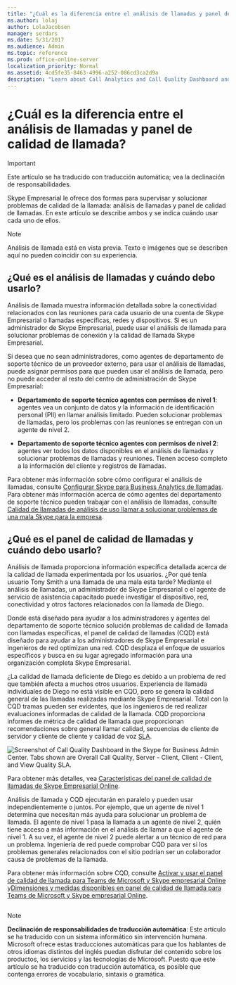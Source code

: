 ```yaml
---
title: "¿Cuál es la diferencia entre el análisis de llamadas y panel de calidad de llamada?"
ms.author: lolaj
author: LolaJacobsen
manager: serdars
ms.date: 5/31/2017
ms.audience: Admin
ms.topic: reference
ms.prod: office-online-server
localization_priority: Normal
ms.assetid: 4cd5fe35-8463-4996-a252-086cd3ca2d9a
description: "Learn about Call Analytics and Call Quality Dashboard and when to use them to monitor and troubleshoot call-quality problems in Skype for Business."
---
```


# ¿Cuál es la diferencia entre el análisis de llamadas y panel de calidad de llamada?

> [!IMPORTANT]
> Este artículo se ha traducido con traducción automática; vea la declinación de responsabilidades.  
  
Skype Empresarial le ofrece dos formas para supervisar y solucionar problemas de calidad de la llamada: análisis de llamadas y panel de calidad de llamadas. En este artículo se describe ambos y se indica cuándo usar cada uno de ellos.
  
> [!NOTE]
> Análisis de llamada está en vista previa. Texto e imágenes que se describen aquí no pueden coincidir con su experiencia. 
  
## ¿Qué es el análisis de llamadas y cuándo debo usarlo?

Análisis de llamada muestra información detallada sobre la conectividad relacionados con las reuniones para cada usuario de una cuenta de Skype Empresarial o llamadas específicas, redes y dispositivos. Si es un administrador de Skype Empresarial, puede usar el análisis de llamada para solucionar problemas de conexión y la calidad de llamada Skype Empresarial.
  
Si desea que no sean administradores, como agentes de departamento de soporte técnico de un proveedor externo, para usar el análisis de llamadas, puede asignar permisos para que pueden usar el análisis de llamada, pero no puede acceder al resto del centro de administración de Skype Empresarial:
  
- **Departamento de soporte técnico agentes con permisos de nivel 1**: agentes vea un conjunto de datos y la información de identificación personal (PII) en llamar análisis limitado. Pueden solucionar problemas de llamadas, pero los problemas con las reuniones se entregan con un agente de nivel 2.
    
- **Departamento de soporte técnico agentes con permisos de nivel 2**: agentes ver todos los datos disponibles en el análisis de llamadas y solucionar problemas de llamadas y reuniones. Tienen acceso completo a la información del cliente y registros de llamadas.
    
Para obtener más información sobre cómo configurar el análisis de llamadas, consulte [Configurar Skype para Business Analytics de llamadas](set-up-skype-for-business-call-analytics.md). Para obtener más información acerca de cómo agentes del departamento de soporte técnico pueden trabajar con el análisis de llamadas, consulte [Calidad de llamadas de análisis de uso llamar a solucionar problemas de una mala Skype para la empresa](use-call-analytics-to-troubleshoot-poor-skype-for-business-call-quality.md).
  
## ¿Qué es el panel de calidad de llamadas y cuándo debo usarlo?

Análisis de llamada proporciona información específica detallada acerca de la calidad de llamada experimentada por los usuarios. ¿Por qué tenía usuario Tony Smith a una llamada de una mala esta tarde? Mediante el análisis de llamadas, un administrador de Skype Empresarial o el agente de servicio de asistencia capacitado puede investigar el dispositivo, red, conectividad y otros factores relacionados con la llamada de Diego.
  
Donde está diseñado para ayudar a los administradores y agentes del departamento de soporte técnico solución problemas de calidad de llamada con llamadas específicas, el panel de calidad de llamadas (CQD) está diseñado para ayudar a los administradores de Skype Empresarial e ingenieros de red optimizan una red. CQD desplaza el enfoque de usuarios específicos y busca en su lugar agregado información para una organización completa Skype Empresarial.
  
¿La calidad de llamada deficiente de Diego es debido a un problema de red que también afecta a muchos otros usuarios. Experiencia de llamada individuales de Diego no está visible en CQD, pero se genera la calidad general de las llamadas realizadas mediante Skype Empresarial. Total con la CQD tramas pueden ser evidentes, que los ingenieros de red realizar evaluaciones informadas de calidad de la llamada. CQD proporciona informes de métrica de calidad de llamada que proporcionan recomendaciones sobre general llamar calidad, secuencias de cliente de servidor y cliente de cliente y calidad de voz [SLA](https://go.microsoft.com/fwlink/p/?linkid=846252).
  
![Screenshot of Call Quality Dashboard in the Skype for Business Admin Center. Tabs shown are Overall Call Quality, Server - Client, Client - Client, and View Quality SLA.](../images/6eaccf99-8ee8-4f99-bdf2-ba1c72471cb9.png)
  
Para obtener más detalles, vea [Características del panel de calidad de llamadas de Skype Empresarial Online](turning-on-and-using-call-quality-dashboard-for-microsoft-teams-and-skype-for-bu.md#BKMK_FeaturesOfTheCQD).
  
Análisis de llamada y CQD ejecutarán en paralelo y pueden usar independientemente o juntos. Por ejemplo, que un agente de nivel 1 determina que necesitan más ayuda para solucionar un problema de llamada. El agente de nivel 1 pasa la llamada a un agente de nivel 2, quién tiene acceso a más información en el análisis de llamar a que el agente de nivel 1. A su vez, el agente de nivel 2 puede alertar a un técnico de red para un problema. Ingeniería de red puede comprobar CQD para ver si los problemas generales relacionados con el sitio podrían ser un colaborador causa de problemas de la llamada.
  
Para obtener más información sobre CQD, consulte [Activar y usar el panel de calidad de llamada para Teams de Microsoft y Skype empresarial Online](turning-on-and-using-call-quality-dashboard-for-microsoft-teams-and-skype-for-bu.md) y[Dimensiones y medidas disponibles en panel de calidad de llamada para Teams de Microsoft y Skype empresarial Online](dimensions-and-measures-available-in-call-quality-dashboard-for-microsoft-teams.md).
  
## 
<a name="MT_Footer"> </a>

> [!NOTE]
> **Declinación de responsabilidades de traducción automática**: Este artículo se ha traducido con un sistema informático sin intervención humana. Microsoft ofrece estas traducciones automáticas para que los hablantes de otros idiomas distintos del inglés puedan disfrutar del contenido sobre los productos, los servicios y las tecnologías de Microsoft. Puesto que este artículo se ha traducido con traducción automática, es posible que contenga errores de vocabulario, sintaxis o gramática. 
  

